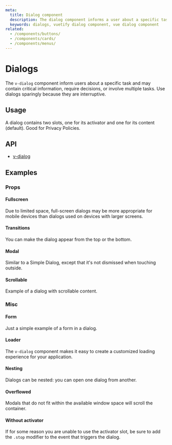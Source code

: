 ```yaml
---
meta:
  title: Dialog component
  description: The dialog component informs a user about a specific task and may contain critical information or require the user to take a specific action.
  keywords: dialogs, vuetify dialog component, vue dialog component
related:
  - /components/buttons/
  - /components/cards/
  - /components/menus/
---
```


# Dialogs

The `v-dialog` component inform users about a specific task and may contain critical information, require decisions, or involve multiple tasks. Use dialogs sparingly because they are interruptive.

<entry-ad />

## Usage

A dialog contains two slots, one for its activator and one for its content (default). Good for Privacy Policies.

<example file="v-dialog/usage" />

## API

- [v-dialog](/api/v-dialog)

## Examples

### Props

#### Fullscreen

Due to limited space, full-screen dialogs may be more appropriate for mobile devices than dialogs used on devices with larger screens.

<example file="v-dialog/prop-fullscreen" />

#### Transitions

You can make the dialog appear from the top or the bottom.

<example file="v-dialog/prop-transitions" />

#### Modal

Similar to a Simple Dialog, except that it's not dismissed when touching outside.

<example file="v-dialog/prop-modal" />

#### Scrollable

Example of a dialog with scrollable content.

<example file="v-dialog/prop-scrollable" />

### Misc

#### Form

Just a simple example of a form in a dialog.

<example file="v-dialog/misc-form" />

#### Loader

The `v-dialog` component makes it easy to create a customized loading experience for your application.

<example file="v-dialog/misc-loader" />

#### Nesting

Dialogs can be nested: you can open one dialog from another.

<example file="v-dialog/misc-nesting" />

#### Overflowed

Modals that do not fit within the available window space will scroll the container.

<example file="v-dialog/misc-overflowed" />

#### Without activator

If for some reason you are unable to use the activator slot, be sure to add the `.stop` modifier to the event that triggers the dialog.

<example file="v-dialog/misc-without-activator" />

<backmatter />
